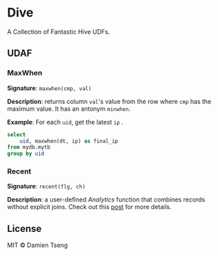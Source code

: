 # Dive

A Collection of Fantastic Hive UDFs.

## UDAF
### MaxWhen
**Signature**: `maxwhen(cmp, val)`

**Description**: returns column `val`'s value from the row where `cmp` has the maximum value. It has an antonym `minwhen`. 

**Example**: For each `uid`, get the latest `ip` .

```sql
select 
    uid, maxwhen(dt, ip) as final_ip
from mydb.mytb
group by uid
```

### Recent 

**Signature**: `recent(flg, ch)`

**Description**: a user-defined *Analytics* function that combines records without explicit joins. Check out this [post](https://damientseng.com/big-data/2020/04/27/hive-the-udaf-youve-never-seen.html) for more details.

## License

MIT © Damien Tseng
